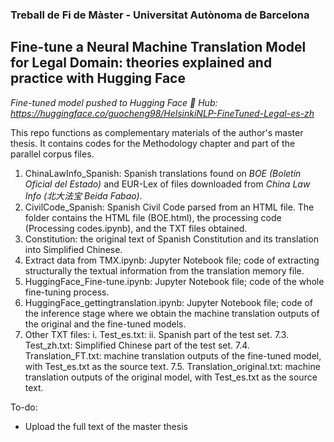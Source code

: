 ### Treball de Fi de Màster - Universitat Autònoma de Barcelona
## Fine-tune a Neural Machine Translation Model for Legal Domain: theories explained and practice with Hugging Face

*Fine-tuned model pushed to Hugging Face 🤗 Hub: https://huggingface.co/guocheng98/HelsinkiNLP-FineTuned-Legal-es-zh*

This repo functions as complementary materials of the author's master thesis. It contains codes for the Methodology chapter and part of the parallel corpus files.

1. ChinaLawInfo_Spanish: Spanish translations found on *BOE (Boletín Oficial del Estado)* and EUR-Lex of files downloaded from *China Law Info (北大法宝 Beida Fabao)*.
2. CivilCode_Spanish: Spanish Civil Code parsed from an HTML file. The folder contains the HTML file (BOE.html), the processing code (Processing codes.ipynb), and the TXT files obtained.
3. Constitution: the original text of Spanish Constitution and its translation into Simplified Chinese.
4. Extract data from TMX.ipynb: Jupyter Notebook file; code of extracting structurally the textual information from the translation memory file.
5. HuggingFace_Fine-tune.ipynb: Jupyter Notebook file; code of the whole fine-tuning process.
6. HuggingFace_gettingtranslation.ipynb: Jupyter Notebook file; code of the inference stage where we obtain the machine translation outputs of the original and the fine-tuned models.
7. Other TXT files:
i. Test_es.txt:
ii. Spanish part of the test set.
    7.3. Test_zh.txt: Simplified Chinese part of the test set.
    7.4. Translation_FT.txt: machine translation outputs of the fine-tuned model, with Test_es.txt as the source text.
    7.5. Translation_original.txt: machine translation outputs of the original model, with Test_es.txt as the source text.

To-do:
- Upload the full text of the master thesis
